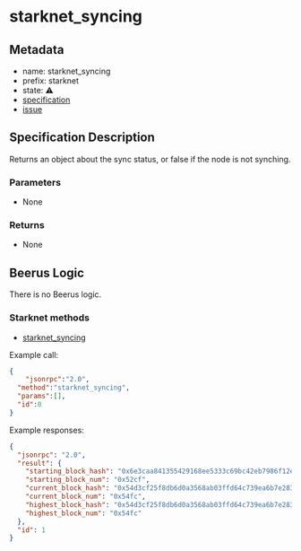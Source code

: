 # starknet_syncing

## Metadata

- name: starknet_syncing
- prefix: starknet
- state: ⚠️
- [specification]()
- [issue]()

## Specification Description

Returns an object about the sync status, or false if the node is not synching.

### Parameters

- None

### Returns

- None

## Beerus Logic

There is no Beerus logic.

### Starknet methods

- [starknet_syncing](https://github.com/starkware-libs/starknet-specs/blob/e0b76ed0d8d8eba405e182371f9edac8b2bcbc5a/api/starknet_api_openrpc.json#L565)

Example call:

```json
{
    "jsonrpc":"2.0",
  "method":"starknet_syncing",
  "params":[],
  "id":0
}
```

Example responses:

```json
{
  "jsonrpc": "2.0",
  "result": {
    "starting_block_hash": "0x6e3caa841355429168ee5333c69bc42eb7986f12e959942b560a6c7aae89c17",
    "starting_block_num": "0x52cf",
    "current_block_hash": "0x54d3cf25f8db6d0a3568ab03ffd64c739ea6b7e28360c379122532906357de4",
    "current_block_num": "0x54fc",
    "highest_block_hash": "0x54d3cf25f8db6d0a3568ab03ffd64c739ea6b7e28360c379122532906357de4",
    "highest_block_num": "0x54fc"
  },
  "id": 1
}
```